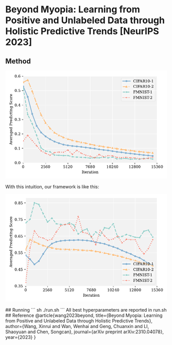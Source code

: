 # Beyond Myopia: Learning from Positive and Unlabeled Data through Holistic Predictive Trends [NeurIPS 2023]
## Method
<p align="center">
  <img src="pics/negative_trend.pdf" width="700">
</p>
With this intuition, our framework is like this:
<p align="center">
  <img src="pics/positive_trend.pdf" width="700">
</p>
## Running
```
sh ./run.sh
```
All best hyperparameters are reported in run.sh
## Reference
@article{wang2023beyond,
  title={Beyond Myopia: Learning from Positive and Unlabeled Data through Holistic Predictive Trends},
  author={Wang, Xinrui and Wan, Wenhai and Geng, Chuanxin and LI, Shaoyuan and Chen, Songcan},
  journal={arXiv preprint arXiv:2310.04078},
  year={2023}
}
